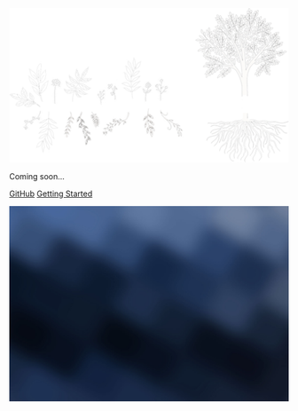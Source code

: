 ![logo](_media/logo.png)

<!--
- Simple and lightweight (~1.9kB gzipped)
- Magical and transparent rest calls and error management
- Compatible with React Hooks, but works everywhere

-->

Coming soon...

[GitHub](https://github.com/nosachamos/mobx-state-tree-entity/)
[Getting Started](/home)

![](_media/background.jpg)
